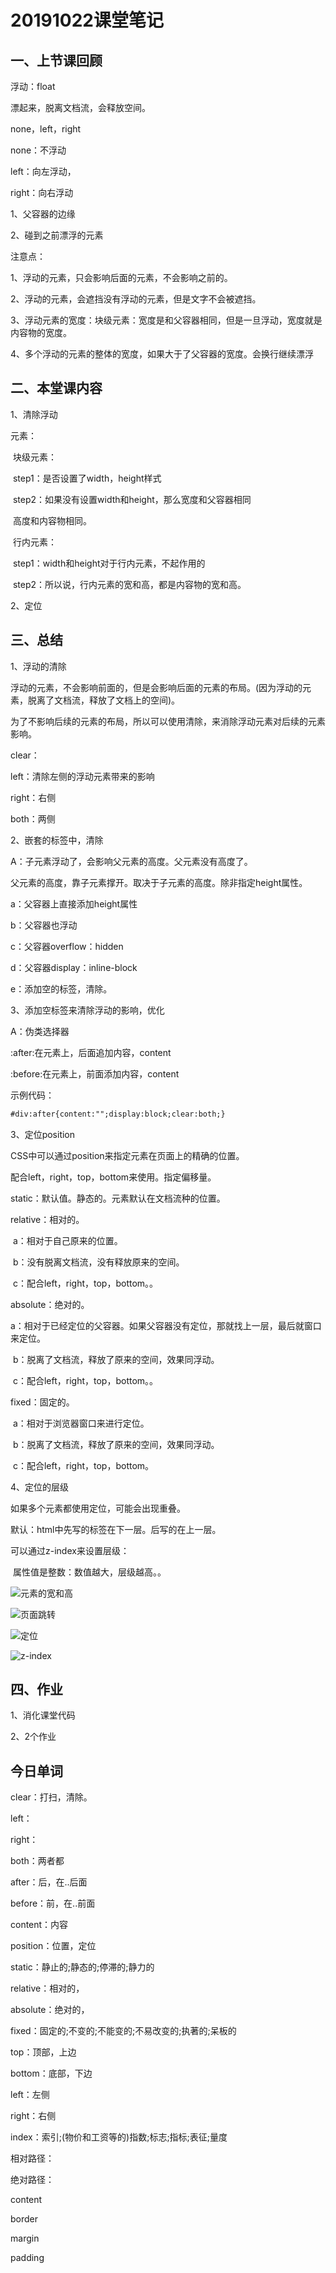 # 20191022课堂笔记

## 一、上节课回顾

浮动：float

漂起来，脱离文档流，会释放空间。

none，left，right

none：不浮动

left：向左浮动，

right：向右浮动



1、父容器的边缘

2、碰到之前漂浮的元素



注意点：

1、浮动的元素，只会影响后面的元素，不会影响之前的。

2、浮动的元素，会遮挡没有浮动的元素，但是文字不会被遮挡。

3、浮动元素的宽度：块级元素：宽度是和父容器相同，但是一旦浮动，宽度就是内容物的宽度。

4、多个浮动的元素的整体的宽度，如果大于了父容器的宽度。会换行继续漂浮





## 二、本堂课内容

1、清除浮动

元素：

​	块级元素：

​		step1：是否设置了width，height样式

​		step2：如果没有设置width和height，那么宽度和父容器相同

​				高度和内容物相同。

​	行内元素：

​		step1：width和height对于行内元素，不起作用的

​		step2：所以说，行内元素的宽和高，都是内容物的宽和高。

2、定位



## 三、总结

1、浮动的清除

浮动的元素，不会影响前面的，但是会影响后面的元素的布局。(因为浮动的元素，脱离了文档流，释放了文档上的空间)。

为了不影响后续的元素的布局，所以可以使用清除，来消除浮动元素对后续的元素影响。

clear：

left：清除左侧的浮动元素带来的影响

right：右侧

both：两侧

2、嵌套的标签中，清除

A：子元素浮动了，会影响父元素的高度。父元素没有高度了。

​	父元素的高度，靠子元素撑开。取决于子元素的高度。除非指定height属性。

a：父容器上直接添加height属性

b：父容器也浮动

c：父容器overflow：hidden

d：父容器display：inline-block

e：添加空的标签，清除。

3、添加空标签来清除浮动的影响，优化

A：伪类选择器

:after:在元素上，后面追加内容，content

:before:在元素上，前面添加内容，content

示例代码：

```html
#div:after{content:"";display:block;clear:both;}
```



3、定位position

CSS中可以通过position来指定元素在页面上的精确的位置。

配合left，right，top，bottom来使用。指定偏移量。

static：默认值。静态的。元素默认在文档流种的位置。

relative：相对的。

​	a：相对于自己原来的位置。

​	b：没有脱离文档流，没有释放原来的空间。

​	c：配合left，right，top，bottom。。

absolute：绝对的。

​	a：相对于已经定位的父容器。如果父容器没有定位，那就找上一层，最后就窗口来定位。

​	b：脱离了文档流，释放了原来的空间，效果同浮动。

​	c：配合left，right，top，bottom。。

fixed：固定的。

​	a：相对于浏览器窗口来进行定位。

​	b：脱离了文档流，释放了原来的空间，效果同浮动。

​	c：配合left，right，top，bottom。



4、定位的层级

如果多个元素都使用定位，可能会出现重叠。

默认：html中先写的标签在下一层。后写的在上一层。

可以通过z-index来设置层级：

​	属性值是整数：数值越大，层级越高。。



![元素的宽和高](img\元素的宽和高.png)

![页面跳转](img\页面跳转.png)



![定位](img\定位.png)

![z-index](img\z-index.png)







## 四、作业

1、消化课堂代码

2、2个作业





## 今日单词

clear：打扫，清除。

left：

right：

both：两者都

after：后，在..后面

before：前，在..前面

content：内容

position：位置，定位

static：静止的;静态的;停滞的;静力的

relative：相对的，

absolute：绝对的，

fixed：固定的;不变的;不能变的;不易改变的;执著的;呆板的

top：顶部，上边

bottom：底部，下边

left：左侧

right：右侧

index：索引;(物价和工资等的)指数;标志;指标;表征;量度





相对路径：

绝对路径：







content

border

margin

padding